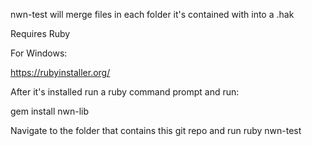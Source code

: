 
nwn-test will merge files in each folder it's contained with into a .hak

Requires Ruby

For Windows:

https://rubyinstaller.org/

After it's installed run a ruby command prompt and run:

gem install nwn-lib

Navigate to the folder that contains this git repo and run ruby nwn-test

